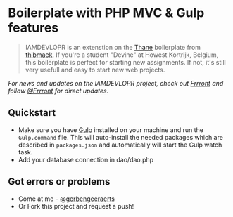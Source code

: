 # Boilerplate with PHP MVC & Gulp features
>IAMDEVLOPR is an extenstion on the [Thane](https://github.com/thibmaek/Thane) boilerplate from [thibmaek](https://github.com/thibmaek). If you're a student "Devine" at Howest Kortrijk, Belgium, this boilerplate is perfect for starting new assignments. If not, it's still very usefull and easy to start new web projects.

*For news and updates on the IAMDEVLOPR project, check out [Frrront](http://frrront.postach.io/) and follow [@Frrront](https://twitter.com/frrront) for direct updates.*

## Quickstart
* Make sure you have [Gulp](http://gulpjs.com) installed on your machine and run the `Gulp.command` file. This will auto-install the needed packages which are described in `packages.json` and automatically will start the Gulp watch task.
* Add your database connection in dao/dao.php

## Got errors or problems
* Come at me - [@gerbengeeraerts](https://twitter.com/gerbengeeraerts)
* Or Fork this project and request a push!
